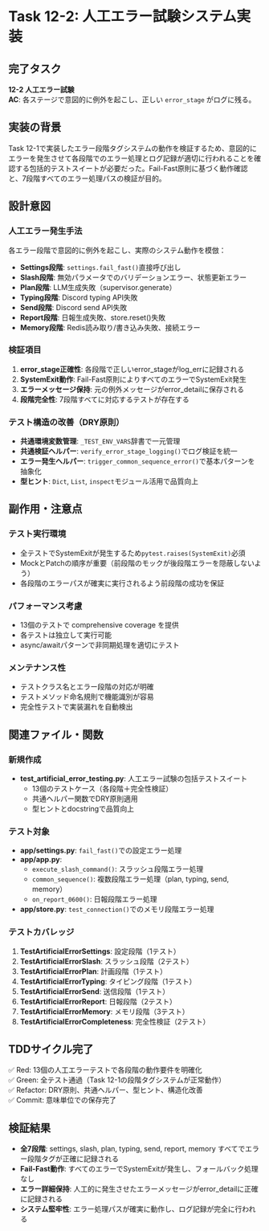 # Task 12-2: 人工エラー試験システム実装

## 完了タスク
**12-2 人工エラー試験**  
**AC**: 各ステージで意図的に例外を起こし、正しい `error_stage` がログに残る。

## 実装の背景
Task 12-1で実装したエラー段階タグシステムの動作を検証するため、意図的にエラーを発生させて各段階でのエラー処理とログ記録が適切に行われることを確認する包括的テストスイートが必要だった。Fail-Fast原則に基づく動作確認と、7段階すべてのエラー処理パスの検証が目的。

## 設計意図

### 人工エラー発生手法
各エラー段階で意図的に例外を起こし、実際のシステム動作を模倣：
- **Settings段階**: `settings.fail_fast()`直接呼び出し
- **Slash段階**: 無効パラメータでのバリデーションエラー、状態更新エラー
- **Plan段階**: LLM生成失敗（supervisor.generate）
- **Typing段階**: Discord typing API失敗
- **Send段階**: Discord send API失敗  
- **Report段階**: 日報生成失敗、store.reset()失敗
- **Memory段階**: Redis読み取り/書き込み失敗、接続エラー

### 検証項目
1. **error_stage正確性**: 各段階で正しいerror_stageがlog_errに記録される
2. **SystemExit動作**: Fail-Fast原則によりすべてのエラーでSystemExit発生
3. **エラーメッセージ保持**: 元の例外メッセージがerror_detailに保存される
4. **段階完全性**: 7段階すべてに対応するテストが存在する

### テスト構造の改善（DRY原則）
- **共通環境変数管理**: `_TEST_ENV_VARS`辞書で一元管理
- **共通検証ヘルパー**: `verify_error_stage_logging()`でログ検証を統一  
- **エラー発生ヘルパー**: `trigger_common_sequence_error()`で基本パターンを抽象化
- **型ヒント**: `Dict`, `List`, `inspect`モジュール活用で品質向上

## 副作用・注意点

### テスト実行環境
- 全テストでSystemExitが発生するため`pytest.raises(SystemExit)`必須
- MockとPatchの順序が重要（前段階のモックが後段階エラーを隠蔽しないよう）
- 各段階のエラーパスが確実に実行されるよう前段階の成功を保証

### パフォーマンス考慮
- 13個のテストで comprehensive coverage を提供
- 各テストは独立して実行可能
- async/awaitパターンで非同期処理を適切にテスト

### メンテナンス性
- テストクラス名とエラー段階の対応が明確
- テストメソッド命名規則で機能識別が容易
- 完全性テストで実装漏れを自動検出

## 関連ファイル・関数

### 新規作成
- **test_artificial_error_testing.py**: 人工エラー試験の包括テストスイート
  - 13個のテストケース（各段階＋完全性検証）
  - 共通ヘルパー関数でDRY原則適用
  - 型ヒントとdocstringで品質向上

### テスト対象
- **app/settings.py**: `fail_fast()`での設定エラー処理
- **app/app.py**: 
  - `execute_slash_command()`: スラッシュ段階エラー処理
  - `common_sequence()`: 複数段階エラー処理（plan, typing, send, memory）
  - `on_report_0600()`: 日報段階エラー処理
- **app/store.py**: `test_connection()`でのメモリ段階エラー処理

### テストカバレッジ
1. **TestArtificialErrorSettings**: 設定段階（1テスト）
2. **TestArtificialErrorSlash**: スラッシュ段階（2テスト）
3. **TestArtificialErrorPlan**: 計画段階（1テスト）
4. **TestArtificialErrorTyping**: タイピング段階（1テスト）
5. **TestArtificialErrorSend**: 送信段階（1テスト）
6. **TestArtificialErrorReport**: 日報段階（2テスト）
7. **TestArtificialErrorMemory**: メモリ段階（3テスト）
8. **TestArtificialErrorCompleteness**: 完全性検証（2テスト）

## TDDサイクル完了
✅ Red: 13個の人工エラーテストで各段階の動作要件を明確化  
✅ Green: 全テスト通過（Task 12-1の段階タグシステムが正常動作）  
✅ Refactor: DRY原則、共通ヘルパー、型ヒント、構造化改善  
✅ Commit: 意味単位での保存完了

## 検証結果
- **全7段階**: settings, slash, plan, typing, send, report, memory すべてでエラー段階タグが正確に記録される
- **Fail-Fast動作**: すべてのエラーでSystemExitが発生し、フォールバック処理なし
- **エラー詳細保持**: 人工的に発生させたエラーメッセージがerror_detailに正確に記録される
- **システム堅牢性**: エラー処理パスが確実に動作し、ログ記録が完全に行われる